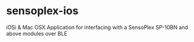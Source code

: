 sensoplex-ios
=============

iOSi & Mac OSX Application for interfacing with a SensoPlex SP-10BN and above modules over BLE
